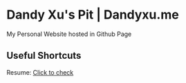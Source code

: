 # Dandy Xu's Pit | Dandyxu.me

My Personal Website hosted in Github Page

## Useful Shortcuts

Resume: [Click to check]("http://dandyxu.me/resume", "Wenqian Xu (Dandy)")
